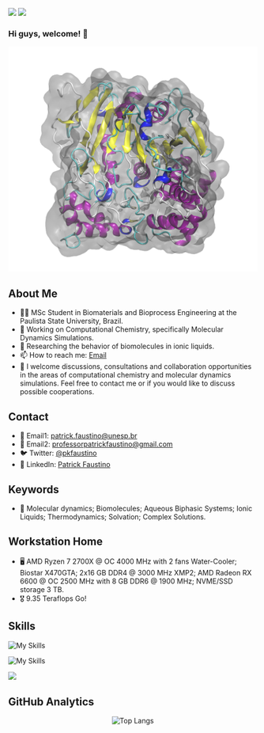 ![](https://komarev.com/ghpvc/?username=patrickallanfaustino&color=brightgreen&style=for-the-badge&abbreviated=true)
![](https://img.shields.io/github/repo-size/patrickallanfaustino/patrickallanfaustino?style=for-the-badge)

### Hi guys, welcome! 👋

<div align="center">
  
<img src="md.gif" alt="protein">

</div>

## About Me

- 👨‍🎓 MSc Student in Biomaterials and Bioprocess Engineering at the Paulista State University, Brazil.
- 🔬 Working on Computational Chemistry, specifically Molecular Dynamics Simulations.
- 💼 Researching the behavior of biomolecules in ionic liquids.
- 📫 How to reach me: [Email](mailto:patrickfaustino@hotmail.com)
- 💬 I welcome discussions, consultations and collaboration opportunities in the areas of computational chemistry and molecular dynamics simulations. Feel free to contact me or if you would like to discuss possible cooperations.

## Contact

- 📧 Email1: [patrick.faustino@unesp.br](patrick.faustino@unesp.br)
- 📧 Email2: [professorpatrickfaustino@gmail.com](professorpatrickfaustino@gmail.com)
- 🐦 Twitter: [@pkfaustino](https://x.com/pkfaustino)
- 💼 LinkedIn: [Patrick Faustino](https://linkedin.com/in/pckfaustino)

## Keywords

- 🔑 Molecular dynamics; Biomolecules; Aqueous Biphasic Systems; Ionic Liquids; Thermodynamics; Solvation; Complex Solutions.

## Workstation Home
- 🖥️ AMD Ryzen 7 2700X @ OC 4000 MHz with 2 fans Water-Cooler; Biostar X470GTA; 2x16 GB DDR4 @ 3000 MHz XMP2; AMD Radeon RX 6600 @ OC 2500 MHz with 8 GB DDR6 @ 1900 MHz; NVME/SSD storage 3 TB.
- 🎖️ 9.35 Teraflops Go!

## Skills

![My Skills](https://go-skill-icons.vercel.app/api/icons?i=anaconda,arduino,autocad,bash,bootstrap,chatgpt,claude,cuda,numpy,jupyter,pandas,matplotlib,seaborn,scipy,digitalocean,ffmpeg,mariadb,notepadpp,scratch,wsl,word,excel,powerpoint,dreamweaver&theme=light&perline=10&titles=true)

![My Skills](https://skillicons.dev/icons?i=ableton,cs,cpp,cmake,css,discord,github,html,jquery,latex,linux,md,mysql,perl,php,powershell,py,sqlite,ubuntu,vim,visualstudio,vscode,windows,julia&theme=light&perline=10)

![](https://github-profile-trophy.vercel.app/?username=patrickallanfaustino&theme=light)

## GitHub Analytics

<div align="center">
  
![Top Langs](https://github-readme-stats.vercel.app/api/top-langs/?username=patrickallanfaustino&theme=light)

</div>
